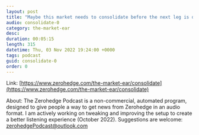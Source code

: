 ```yaml
---
layout: post
title: "Maybe this market needs to consolidate before the next leg is decided..."
audio: consolidate-0
category: the-market-ear
desc: 
duration: 00:05:15
length: 315
datetime: Thu, 03 Nov 2022 19:24:00 +0000
tags: podcast
guid: consolidate-0
order: 0
---
```



Link: [https://www.zerohedge.com/the-market-ear/consolidate](https://www.zerohedge.com/the-market-ear/consolidate)

About: The Zerohedge Podcast is a non-commercial, automated program, designed to give people a way to get news from Zerohedge in an audio format.  I am actively working on tweaking and improving the setup to create a better listening experience (October 2022).  Suggestions are welcome: [zerohedgePodcast@outlook.com](mailto:zerohedgePodcast@outlook.com)
